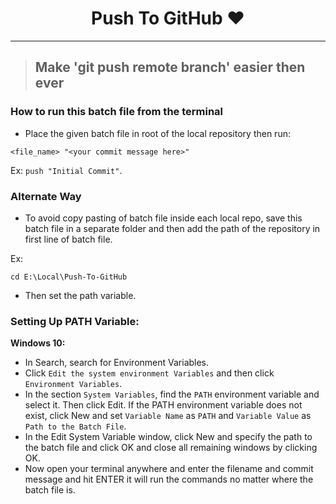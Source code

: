 <h1 align="center">Push To GitHub ❤️</h1> 

<hr>

> ## Make 'git push remote branch' easier then ever

### How to run this batch file from the terminal

- Place the given batch file in root of the local repository then run:

```
<file_name> "<your commit message here>"
```

Ex: `push "Initial Commit"`. 

### Alternate Way

- To avoid copy pasting of batch file inside each local repo, save this batch file in a separate folder and then add the path of the repository in first line of batch file.

Ex:
```
cd E:\Local\Push-To-GitHub
```

- Then set the path variable.

### Setting Up PATH Variable:

**Windows 10:**

- In Search, search for Environment Variables.
- Click `Edit the system environment Variables` and then click `Environment Variables`.
- In the section `System Variables`, find the `PATH` environment variable and select it. Then click Edit. If the PATH environment variable does not exist, click New and set `Variable Name` as `PATH` and `Variable Value` as `Path to the Batch File`.
- In the Edit System Variable window, click New and specify the path to the batch file and click OK and close all remaining windows by clicking OK.
- Now open your terminal anywhere and enter the filename and commit message and hit ENTER it will run the commands no matter where the batch file is.
